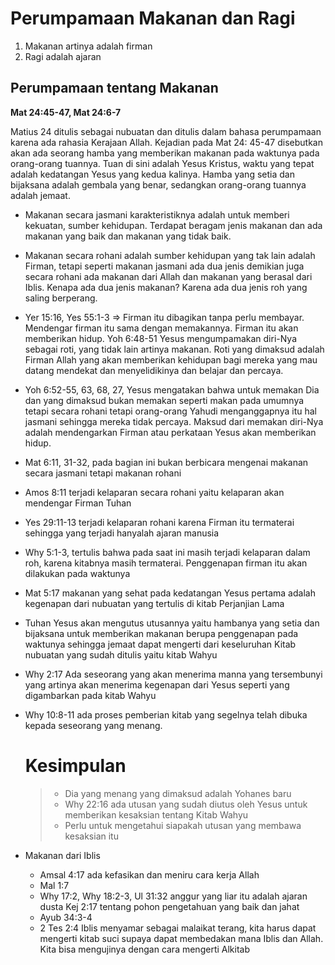 # Perumpamaan Makanan dan Ragi

1. Makanan artinya adalah firman
2. Ragi adalah ajaran

## Perumpamaan tentang Makanan
   __Mat 24:45-47, Mat 24:6-7__<br>

Matius 24 ditulis sebagai nubuatan dan ditulis dalam bahasa perumpamaan karena ada rahasia Kerajaan Allah. Kejadian pada Mat 24: 45-47 disebutkan akan ada seorang hamba yang memberikan makanan pada waktunya pada orang-orang tuannya. Tuan di sini adalah Yesus Kristus, waktu yang tepat adalah kedatangan Yesus yang kedua kalinya. Hamba yang setia dan bijaksana adalah gembala yang benar, sedangkan orang-orang tuannya adalah jemaat.

- Makanan secara jasmani karakteristiknya adalah untuk memberi kekuatan, sumber kehidupan. Terdapat beragam jenis makanan dan ada makanan yang baik dan makanan yang tidak baik.
- Makanan secara rohani adalah sumber kehidupan yang tak lain adalah Firman, tetapi seperti makanan jasmani ada dua jenis demikian juga secara rohani ada makanan dari Allah dan makanan yang berasal dari Iblis. Kenapa ada dua jenis makanan? Karena ada dua jenis roh yang saling berperang.
- Yer 15:16, Yes 55:1-3 => Firman itu dibagikan tanpa perlu membayar. Mendengar firman itu sama dengan memakannya. Firman itu akan memberikan hidup. Yoh 6:48-51 Yesus mengumpamakan diri-Nya sebagai roti, yang tidak lain artinya makanan. Roti yang dimaksud adalah Firman Allah yang akan memberikan kehidupan bagi mereka yang mau datang mendekat dan menyelidikinya dan belajar dan percaya.
- Yoh 6:52-55, 63, 68, 27, Yesus mengatakan bahwa untuk memakan Dia dan yang dimaksud bukan memakan seperti makan pada umumnya tetapi secara rohani tetapi orang-orang Yahudi menganggapnya itu hal jasmani sehingga mereka tidak percaya. Maksud dari memakan diri-Nya adalah mendengarkan Firman atau perkataan Yesus akan memberikan hidup.
- Mat 6:11, 31-32, pada bagian ini bukan berbicara mengenai makanan secara jasmani tetapi makanan rohani
- Amos 8:11 terjadi kelaparan secara rohani yaitu kelaparan akan mendengar Firman Tuhan
- Yes 29:11-13 terjadi kelaparan rohani karena Firman itu termaterai sehingga yang terjadi hanyalah ajaran manusia
- Why 5:1-3, tertulis bahwa pada saat ini masih terjadi kelaparan dalam roh, karena kitabnya masih termaterai. Penggenapan firman itu akan dilakukan pada waktunya
- Mat 5:17 makanan yang sehat pada kedatangan Yesus pertama adalah kegenapan dari nubuatan yang tertulis di kitab Perjanjian Lama
- Tuhan Yesus akan mengutus utusannya yaitu hambanya yang setia dan bijaksana untuk memberikan makanan berupa penggenapan pada waktunya sehingga jemaat dapat mengerti dari keseluruhan Kitab nubuatan yang sudah ditulis yaitu kitab Wahyu
- Why 2:17 Ada seseorang yang akan menerima manna yang tersembunyi yang artinya akan menerima kegenapan dari Yesus seperti yang digambarkan pada kitab Wahyu
- Why 10:8-11 ada proses pemberian kitab yang segelnya telah dibuka kepada seseorang yang menang.

  # Kesimpulan
  > - Dia yang menang yang dimaksud adalah Yohanes baru
  > - Why 22:16 ada utusan yang sudah diutus oleh Yesus untuk memberikan kesaksian tentang Kitab Wahyu
  > - Perlu untuk mengetahui siapakah utusan yang membawa kesaksian itu

- Makanan dari Iblis
  - Amsal 4:17 ada kefasikan dan meniru cara kerja Allah
  - Mal 1:7
  - Why 17:2, Why 18:2-3, Ul 31:32 anggur yang liar itu adalah ajaran dusta Kej 2:17 tentang pohon pengetahuan yang baik dan jahat
  - Ayub 34:3-4
  - 2 Tes 2:4 Iblis menyamar sebagai malaikat terang, kita harus dapat mengerti kitab suci supaya dapat membedakan mana Iblis dan Allah. Kita bisa mengujinya dengan cara mengerti Alkitab
